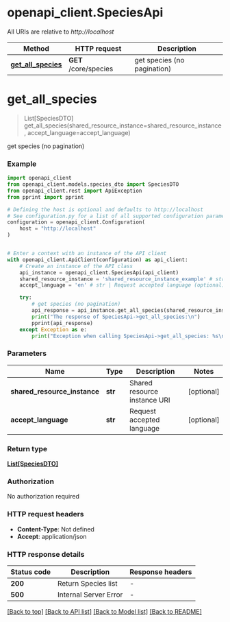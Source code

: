 # openapi_client.SpeciesApi

All URIs are relative to *http://localhost*

Method | HTTP request | Description
------------- | ------------- | -------------
[**get_all_species**](SpeciesApi.md#get_all_species) | **GET** /core/species | get species (no pagination)


# **get_all_species**
> List[SpeciesDTO] get_all_species(shared_resource_instance=shared_resource_instance, accept_language=accept_language)

get species (no pagination)

### Example


```python
import openapi_client
from openapi_client.models.species_dto import SpeciesDTO
from openapi_client.rest import ApiException
from pprint import pprint

# Defining the host is optional and defaults to http://localhost
# See configuration.py for a list of all supported configuration parameters.
configuration = openapi_client.Configuration(
    host = "http://localhost"
)


# Enter a context with an instance of the API client
with openapi_client.ApiClient(configuration) as api_client:
    # Create an instance of the API class
    api_instance = openapi_client.SpeciesApi(api_client)
    shared_resource_instance = 'shared_resource_instance_example' # str | Shared resource instance URI (optional)
    accept_language = 'en' # str | Request accepted language (optional)

    try:
        # get species (no pagination)
        api_response = api_instance.get_all_species(shared_resource_instance=shared_resource_instance, accept_language=accept_language)
        print("The response of SpeciesApi->get_all_species:\n")
        pprint(api_response)
    except Exception as e:
        print("Exception when calling SpeciesApi->get_all_species: %s\n" % e)
```



### Parameters


Name | Type | Description  | Notes
------------- | ------------- | ------------- | -------------
 **shared_resource_instance** | **str**| Shared resource instance URI | [optional] 
 **accept_language** | **str**| Request accepted language | [optional] 

### Return type

[**List[SpeciesDTO]**](SpeciesDTO.md)

### Authorization

No authorization required

### HTTP request headers

 - **Content-Type**: Not defined
 - **Accept**: application/json

### HTTP response details

| Status code | Description | Response headers |
|-------------|-------------|------------------|
**200** | Return Species list |  -  |
**500** | Internal Server Error |  -  |

[[Back to top]](#) [[Back to API list]](../README.md#documentation-for-api-endpoints) [[Back to Model list]](../README.md#documentation-for-models) [[Back to README]](../README.md)

